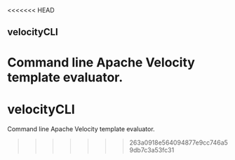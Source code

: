 <<<<<<< HEAD
## velocityCLI
Command line Apache Velocity template evaluator.
=======
# velocityCLI

Command line Apache Velocity template evaluator.
>>>>>>> 263a0918e564094877e9cc746a59db7c3a53fc31
